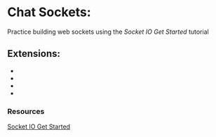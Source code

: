 # Chat Sockets:
Practice building web sockets using the *Socket IO Get Started* tutorial

## Extensions:
*
*
*
*

### Resources
[Socket IO Get Started](https://socket.io/get-started/chat/)
